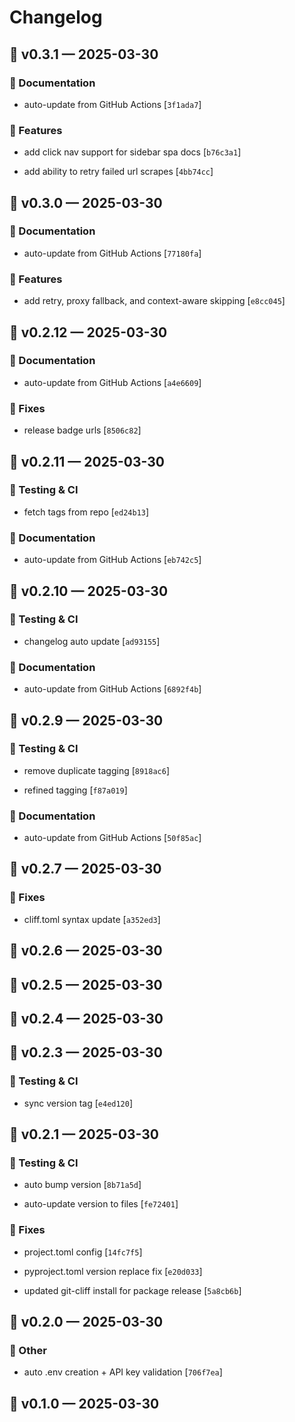 # Changelog
## 🚀 v0.3.1 — 2025-03-30



### 📝 Documentation



- auto-update from GitHub Actions [`3f1ada7`]




### 🚀 Features



- add click nav support for sidebar spa docs [`b76c3a1`]

- add ability to retry failed url scrapes [`4bb74cc`]


## 🚀 v0.3.0 — 2025-03-30



### 📝 Documentation



- auto-update from GitHub Actions [`77180fa`]




### 🚀 Features



- add retry, proxy fallback, and context-aware skipping [`e8cc045`]


## 🚀 v0.2.12 — 2025-03-30



### 📝 Documentation



- auto-update from GitHub Actions [`a4e6609`]




### 🐛 Fixes



- release badge urls [`8506c82`]


## 🚀 v0.2.11 — 2025-03-30



### 🧪 Testing & CI



- fetch tags from repo [`ed24b13`]




### 📝 Documentation



- auto-update from GitHub Actions [`eb742c5`]


## 🚀 v0.2.10 — 2025-03-30



### 🧪 Testing & CI



- changelog auto update [`ad93155`]




### 📝 Documentation



- auto-update from GitHub Actions [`6892f4b`]


## 🚀 v0.2.9 — 2025-03-30



### 🧪 Testing & CI



- remove duplicate tagging [`8918ac6`]

- refined tagging [`f87a019`]




### 📝 Documentation



- auto-update from GitHub Actions [`50f85ac`]


## 🚀 v0.2.7 — 2025-03-30



### 🐛 Fixes



- cliff.toml syntax update [`a352ed3`]


## 🚀 v0.2.6 — 2025-03-30

## 🚀 v0.2.5 — 2025-03-30

## 🚀 v0.2.4 — 2025-03-30

## 🚀 v0.2.3 — 2025-03-30



### 🧪 Testing & CI



- sync version tag [`e4ed120`]


## 🚀 v0.2.1 — 2025-03-30



### 🧪 Testing & CI



- auto bump version [`8b71a5d`]

- auto-update version to files [`fe72401`]




### 🐛 Fixes



- project.toml config [`14fc7f5`]

- pyproject.toml version replace fix [`e20d033`]

- updated git-cliff install for package release [`5a8cb6b`]


## 🚀 v0.2.0 — 2025-03-30



### 🔸 Other



- auto .env creation + API key validation [`706f7ea`]


## 🚀 v0.1.0 — 2025-03-30


